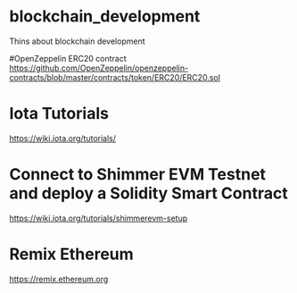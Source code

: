 # blockchain_development
Thins about blockchain development

#OpenZeppelin ERC20 contract
https://github.com/OpenZeppelin/openzeppelin-contracts/blob/master/contracts/token/ERC20/ERC20.sol

# Iota Tutorials
https://wiki.iota.org/tutorials/

# Connect to Shimmer EVM Testnet and deploy a Solidity Smart Contract
https://wiki.iota.org/tutorials/shimmerevm-setup

# Remix Ethereum
https://remix.ethereum.org
